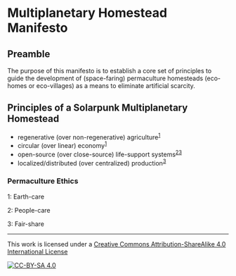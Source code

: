 # Multiplanetary Homestead Manifesto

## Preamble

The purpose of this manifesto is to establish a core set of principles to guide the development of (space-faring) permaculture homesteads (eco-homes or eco-villages) as a means to eliminate artificial scarcity.

## Principles of a Solarpunk Multiplanetary Homestead

- regenerative (over non-regenerative) agriculture<sup>[1](#myfootnote1)</sup>
- circular (over linear) economy<sup>[1](#myfootnote1)</sup>
- open-source (over close-source) life-support systems<sup>[2](#myfootnote2)</sup><sup>[3](#myfootnote3)</sup>
- localized/distributed (over centralized) production<sup>[3](#myfootnote3)</sup>

### Permaculture Ethics

<a name="myfootnote1">1</a>: Earth-care

<a name="myfootnote2">2</a>: People-care

<a name="myfootnote3">3</a>: Fair-share

---
This work is licensed under a [Creative Commons Attribution-ShareAlike 4.0 International License](https://creativecommons.org/licenses/by-sa/4.0/)

[![CC-BY-SA 4.0](https://licensebuttons.net/l/by-sa/4.0/88x31.png)](https://creativecommons.org/licenses/by-sa/4.0/)
